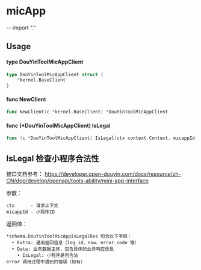 # micApp
--
    import "."


## Usage

#### type DouYinToolMicAppClient

```go
type DouYinToolMicAppClient struct {
	*kernel.BaseClient
}
```


#### func  NewClient

```go
func NewClient(c *kernel.BaseClient) *DouYinToolMicAppClient
```

#### func (*DouYinToolMicAppClient) IsLegal

```go
func (c *DouYinToolMicAppClient) IsLegal(ctx context.Context, micappId string) (*schema.DouYinToolMicAppIsLegalRes, error)
```
## IsLegal 检查小程序合法性

接口文档参考：
https://developer.open-douyin.com/docs/resource/zh-CN/dop/develop/openapi/tools-ability/mini-app-interface

参数：

    ctx      - 请求上下文
    micappId - 小程序ID

返回值：

    *schema.DouYinToolMicAppIsLegalRes 包含以下字段：
      • Extra: 通用返回信息（log_id、now、error_code 等）
      • Data: 业务数据主体，包含具体的业务响应信息
        • IsLegal: 小程序是否合法
    error 调用过程中遇到的错误（如有）
